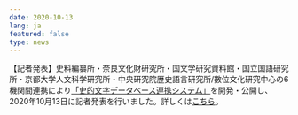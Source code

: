 ```yaml
---
date: 2020-10-13
lang: ja
featured: false
type: news
---
```

【記者発表】史料編纂所・奈良文化財研究所・国文学研究資料館・国立国語研究所・京都大学人文科学研究所・中央研究院歴史語言研究所/數位文化研究中心の6機関間連携により<a href="https://mojiportal.nabunken.go.jp" rel="noopener noreferrer" target="_blank">「史的文字データベース連携システム」</a>を開発・公開し、2020年10月13日に記者発表を行いました。詳しくは<a href="/news/2020/201013mojiportal.pdf">こちら</a>。
